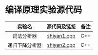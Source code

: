 # 编译原理实验源代码
实验名|源代码及链接|备注
:--:|:---:|:---:|
词法分析器|[shiyan1.cpp](https://github.com/youthv587/progStore/blob/master/C%2B%2B/%E7%BC%96%E8%AF%91%E5%8E%9F%E7%90%86%E5%AE%9E%E9%AA%8C/shiyan1.cpp)|C++
递归下降分析器|[shiyan2.cpp](https://github.com/youthv587/progStore/blob/master/C%2B%2B/%E7%BC%96%E8%AF%91%E5%8E%9F%E7%90%86%E5%AE%9E%E9%AA%8C/shiyan2.cpp)|C++

